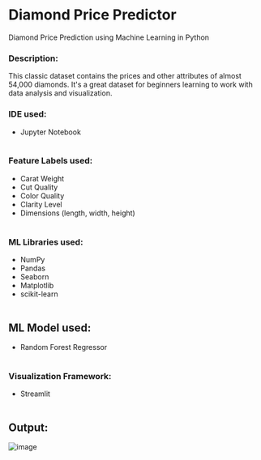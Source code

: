 # Diamond Price Predictor
Diamond Price Prediction using Machine Learning in Python

### Description:
This classic dataset contains the prices and other attributes of almost 54,000 diamonds. It's a great dataset for beginners learning to work with data analysis and visualization.

### IDE used:
<table>
  <ul>
    <li>Jupyter Notebook</li>
  </ul>
</table>

### Feature Labels used:
<table>
  <ul>
    <li>Carat Weight</li>
    <li>Cut Quality</li>
    <li>Color Quality</li>
    <li>Clarity Level</li>
    <li>Dimensions (length, width, height)</li>
  </ul>
</table>

### ML Libraries used:
<table>
  <ul>
    <li>NumPy</li>
    <li>Pandas</li>
    <li>Seaborn</li>
    <li>Matplotlib</li>
    <li>scikit-learn</li>
  </ul>
</table>

## ML Model used:
<table>
  <ul>
    <li>Random Forest Regressor</li>
  </ul>
</table>

### Visualization Framework:
<table>
  <ul>
    <li>Streamlit</li>
  </ul>
</table>

## Output:
![image](https://user-images.githubusercontent.com/40735736/198985258-d164c587-c67e-44f1-ae4d-5bd1feb133b5.png)
